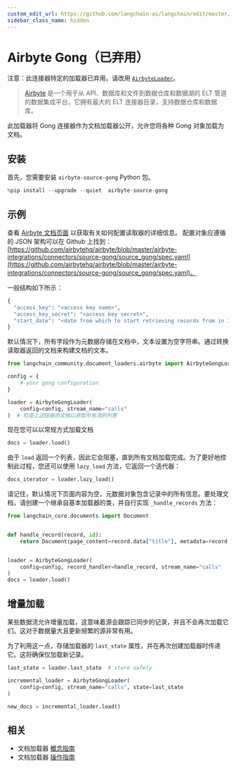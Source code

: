 ```yaml
---
custom_edit_url: https://github.com/langchain-ai/langchain/edit/master/docs/docs/integrations/document_loaders/airbyte_gong.ipynb
sidebar_class_name: hidden
---
```


# Airbyte Gong（已弃用）

注意：此连接器特定的加载器已弃用。请改用 [`AirbyteLoader`](/docs/integrations/document_loaders/airbyte)。

>[Airbyte](https://github.com/airbytehq/airbyte) 是一个用于从 API、数据库和文件到数据仓库和数据湖的 ELT 管道的数据集成平台。它拥有最大的 ELT 连接器目录，支持数据仓库和数据库。

此加载器将 Gong 连接器作为文档加载器公开，允许您将各种 Gong 对象加载为文档。

## 安装

首先，您需要安装 `airbyte-source-gong` Python 包。

```python
%pip install --upgrade --quiet  airbyte-source-gong
```

## 示例

查看 [Airbyte 文档页面](https://docs.airbyte.com/integrations/sources/gong/) 以获取有关如何配置读取器的详细信息。
配置对象应遵循的 JSON 架构可以在 Github 上找到：[https://github.com/airbytehq/airbyte/blob/master/airbyte-integrations/connectors/source-gong/source_gong/spec.yaml](https://github.com/airbytehq/airbyte/blob/master/airbyte-integrations/connectors/source-gong/source_gong/spec.yaml)。

一般结构如下所示：
```python
{
  "access_key": "<access key name>",
  "access_key_secret": "<access key secret>",
  "start_date": "<date from which to start retrieving records from in ISO format, e.g. 2020-10-20T00:00:00Z>",
}
```

默认情况下，所有字段作为元数据存储在文档中，文本设置为空字符串。通过转换读取器返回的文档来构建文档的文本。

```python
from langchain_community.document_loaders.airbyte import AirbyteGongLoader

config = {
    # your gong configuration
}

loader = AirbyteGongLoader(
    config=config, stream_name="calls"
)  # 检查上述链接的文档以获取所有流的列表
```

现在您可以以常规方式加载文档

```python
docs = loader.load()
```

由于 `load` 返回一个列表，因此它会阻塞，直到所有文档加载完成。为了更好地控制此过程，您还可以使用 `lazy_load` 方法，它返回一个迭代器：

```python
docs_iterator = loader.lazy_load()
```

请记住，默认情况下页面内容为空，元数据对象包含记录中的所有信息。要处理文档，请创建一个继承自基本加载器的类，并自行实现 `_handle_records` 方法：

```python
from langchain_core.documents import Document


def handle_record(record, id):
    return Document(page_content=record.data["title"], metadata=record.data)


loader = AirbyteGongLoader(
    config=config, record_handler=handle_record, stream_name="calls"
)
docs = loader.load()
```

## 增量加载

某些数据流允许增量加载，这意味着源会跟踪已同步的记录，并且不会再次加载它们。这对于数据量大且更新频繁的源非常有用。

为了利用这一点，存储加载器的 `last_state` 属性，并在再次创建加载器时传递它。这将确保仅加载新记录。

```python
last_state = loader.last_state  # store safely

incremental_loader = AirbyteGongLoader(
    config=config, stream_name="calls", state=last_state
)

new_docs = incremental_loader.load()
```

## 相关

- 文档加载器 [概念指南](/docs/concepts/#document-loaders)
- 文档加载器 [操作指南](/docs/how_to/#document-loaders)